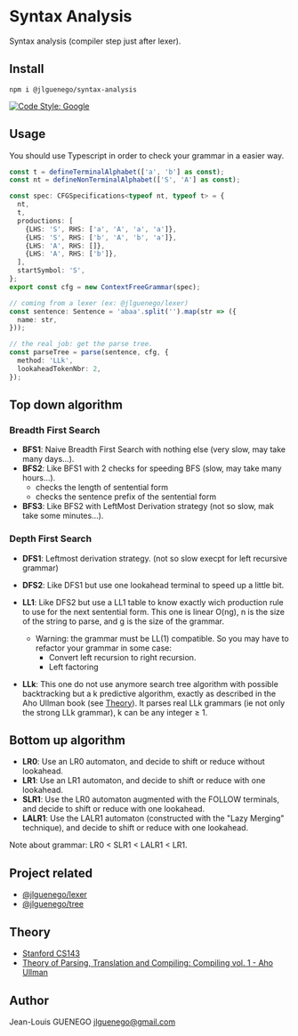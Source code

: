 # Syntax Analysis

Syntax analysis (compiler step just after lexer).

## Install

```
npm i @jlguenego/syntax-analysis
```

[![Code Style: Google](https://img.shields.io/badge/code%20style-google-blueviolet.svg)](https://github.com/google/gts)

## Usage

You should use Typescript in order to check your grammar in a easier way.

```ts
const t = defineTerminalAlphabet(['a', 'b'] as const);
const nt = defineNonTerminalAlphabet(['S', 'A'] as const);

const spec: CFGSpecifications<typeof nt, typeof t> = {
  nt,
  t,
  productions: [
    {LHS: 'S', RHS: ['a', 'A', 'a', 'a']},
    {LHS: 'S', RHS: ['b', 'A', 'b', 'a']},
    {LHS: 'A', RHS: []},
    {LHS: 'A', RHS: ['b']},
  ],
  startSymbol: 'S',
};
export const cfg = new ContextFreeGrammar(spec);

// coming from a lexer (ex: @jlguenego/lexer)
const sentence: Sentence = 'abaa'.split('').map(str => ({
  name: str,
}));

// the real job: get the parse tree.
const parseTree = parse(sentence, cfg, {
  method: 'LLk',
  lookaheadTokenNbr: 2,
});
```

## Top down algorithm

### Breadth First Search

- **BFS1**: Naive Breadth First Search with nothing else (very slow, may take many days...).
- **BFS2**: Like BFS1 with 2 checks for speeding BFS (slow, may take many hours...).
  - checks the length of sentential form
  - checks the sentence prefix of the sentential form
- **BFS3**: Like BFS2 with LeftMost Derivation strategy (not so slow, mak take some minutes...).

### Depth First Search

- **DFS1**: Leftmost derivation strategy. (not so slow execpt for left recursive grammar)
- **DFS2**: Like DFS1 but use one lookahead terminal to speed up a little bit.

- **LL1**: Like DFS2 but use a LL1 table to know exactly wich production rule to use for the next sentential form.
  This one is linear O(ng), n is the size of the string to parse, and g is the size of the grammar.

  - Warning: the grammar must be LL(1) compatible. So you may have to refactor your grammar in some case:
    - Convert left recursion to right recursion.
    - Left factoring

- **LLk**: This one do not use anymore search tree algorithm with possible backtracking but a k predictive algorithm, exactly as described in the Aho Ullman book (see [Theory](#theory)). It parses real LLk grammars (ie not only the strong LLk grammar), k can be any integer ≥ 1.

## Bottom up algorithm

- **LR0**: Use an LR0 automaton, and decide to shift or reduce without lookahead.
- **LR1**: Use an LR1 automaton, and decide to shift or reduce with one lookahead.
- **SLR1**: Use the LR0 automaton augmented with the FOLLOW terminals, and decide to shift or reduce with one lookahead.
- **LALR1**: Use the LALR1 automaton (constructed with the "Lazy Merging" technique), and decide to shift or reduce with one lookahead.

Note about grammar: LR0 < SLR1 < LALR1 < LR1.

## Project related

- [@jlguenego/lexer](https://github.com/jlguenego/lexer)
- [@jlguenego/tree](https://github.com/jlguenego/tree)

## Theory

- [Stanford CS143](https://web.stanford.edu/class/archive/cs/cs143/cs143.1128/)
- [Theory of Parsing, Translation and Compiling: Compiling vol. 1 - Aho Ullman](https://dl.acm.org/doi/pdf/10.5555/578789)

## Author

Jean-Louis GUENEGO <jlguenego@gmail.com>
